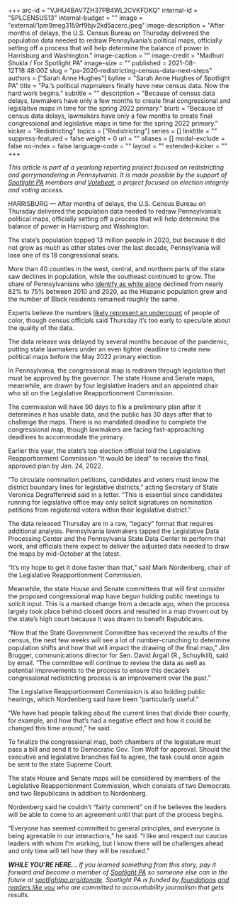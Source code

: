+++
arc-id = "VJHU4BAV7ZH37PB4WL2CVKFDKQ"
internal-id = "SPLCENSUS13"
internal-budget = ""
image = "external/1pm9meg3159rf9bjv2kd5acerc.jpeg"
image-description = "After months of delays, the U.S. Census Bureau on Thursday delivered the population data needed to redraw Pennsylvania’s political maps, officially setting off a process that will help determine the balance of power in Harrisburg and Washington."
image-caption = ""
image-credit = "Madhuri Shukla / For Spotlight PA"
image-size = ""
published = 2021-08-12T18:48:00Z
slug = "pa-2020-redistricting-census-data-next-steps"
authors = ["Sarah Anne Hughes"]
byline = "Sarah Anne Hughes of Spotlight PA"
title = "Pa.’s political mapmakers finally have new census data. Now the hard work begins."
subtitle = ""
description = "Because of census data delays, lawmakers have only a few months to create final congressional and legislative maps in time for the spring 2022 primary."
blurb = "Because of census data delays, lawmakers have only a few months to create final congressional and legislative maps in time for the spring 2022 primary."
kicker = "Redistricting"
topics = ["Redistricting"]
series = []
linktitle = ""
suppress-featured = false
weight = 0
url = ""
aliases = []
modal-exclude = false
no-index = false
language-code = ""
layout = ""
extended-kicker = ""
+++

<i>This article is part of a yearlong reporting project focused on redistricting and gerrymandering in Pennsylvania. It is made possible by the support of </i><a href="https://www.spotlightpa.org/"><i>Spotlight PA</i></a><i> members and </i><a href="https://votebeat.org/"><i>Votebeat</i></a><i>, a project focused on election integrity and voting access.</i>

HARRISBURG — After months of delays, the U.S. Census Bureau on Thursday delivered the population data needed to redraw Pennsylvania’s political maps, officially setting off a process that will help determine the balance of power in Harrisburg and Washington.

The state’s population topped 13 million people in 2020, but because it did not grow as much as other states over the last decade, Pennsylvania will lose one of its 18 congressional seats.

More than 40 counties in the west, central, and northern parts of the state saw declines in population, while the southeast continued to grow. The share of Pennsylvanians who <a href="https://www.census.gov/library/visualizations/interactive/race-and-ethnicity-in-the-united-state-2010-and-2020-census.html" target="_blank">identify as white alone</a> declined from nearly 82% to 75% between 2010 and 2020, as the Hispanic population grew and the number of Black residents remained roughly the same.

<script src="https://www.spotlightpa.org/embed.js" async></script><div data-spl-embed-version="1" data-spl-src="https://www.spotlightpa.org/embeds/newsletter/"></div>

Experts believe the numbers <a href="https://www.npr.org/2021/08/12/1010222899/2020-census-race-ethnicity-data-categories-hispanic">likely represent an undercount</a> of people of color, though census officials said Thursday it’s too early to speculate about the quality of the data.

The data release was delayed by several months because of the pandemic, putting state lawmakers under an even tighter deadline to create new political maps before the May 2022 primary election.

In Pennsylvania, the congressional map is redrawn through legislation that must be approved by the governor. The state House and Senate maps, meanwhile, are drawn by four legislative leaders and an appointed chair who sit on the Legislative Reapportionment Commission.

The commission will have 90 days to file a preliminary plan after it determines it has usable data, and the public has 30 days after that to challenge the maps. There is no mandated deadline to complete the congressional map, though lawmakers are facing fast-approaching deadlines to accommodate the primary.

Earlier this year, the state’s top election official told the Legislative Reapportionment Commission “it would be ideal” to receive the final, approved plan by Jan. 24, 2022.

“To circulate nomination petitions, candidates and voters must know the district boundary lines for legislative districts,” acting Secretary of State Veronica Degraffenreid said in a letter. “This is essential since candidates running for legislative office may only solicit signatures on nomination petitions from registered voters within their legislative district.”

The data released Thursday are in a raw, “legacy” format that requires additional analysis. Pennsylvania lawmakers tapped the Legislative Data Processing Center and the Pennsylvania State Data Center to perform that work, and officials there expect to deliver the adjusted data needed to draw the maps by mid-October at the latest.

“It’s my hope to get it done faster than that,” said Mark Nordenberg, chair of the Legislative Reapportionment Commission.

Meanwhile, the state House and Senate committees that will first consider the proposed congressional map have begun holding public meetings to solicit input. This is a marked change from a decade ago, when the process largely took place behind closed doors and resulted in a map thrown out by the state’s high court because it was drawn to benefit Republicans.

“Now that the State Government Committee has received the results of the census, the next few weeks will see a lot of number-crunching to determine population shifts and how that will impact the drawing of the final map,” Jim Brugger, communications director for Sen. David Argall (R., Schuylkill), said by email. “The committee will continue to review the data as well as potential improvements to the process to ensure this decade’s congressional redistricting process is an improvement over the past.”

The Legislative Reapportionment Commission is also holding public hearings, which Nordenberg said have been “particularly useful.”

“We have had people talking about the current lines that divide their county, for example, and how that’s had a negative effect and how it could be changed this time around,” he said.

To finalize the congressional map, both chambers of the legislature must pass a bill and send it to Democratic Gov. Tom Wolf for approval. Should the executive and legislative branches fail to agree, the task could once again be sent to the state Supreme Court.

<script src="https://www.spotlightpa.org/embed.js" async></script><div data-spl-embed-version="1" data-spl-src="https://www.spotlightpa.org/embeds/donate/?teaser_text=If%20you%20learned%20something%20from%20this%20report%2C%20pay%20it%20forward%20and%20become%20a%20member%20of%20Spotlight%20PA%20so%20someone%20else%20can%20in%20the%20future."></div>

The state House and Senate maps will be considered by members of the Legislative Reapportionment Commission, which consists of two Democrats and two Republicans in addition to Nordenberg.

Nordenberg said he couldn’t “fairly comment” on if he believes the leaders will be able to come to an agreement until that part of the process begins.

“Everyone has seemed committed to general principles, and everyone is being agreeable in our interactions,” he said. “I like and respect our caucus leaders with whom I’m working, but I know there will be challenges ahead and only time will tell how they will be resolved.”

<i><b>WHILE YOU’RE HERE...</b></i><i> If you learned something from this story, pay it forward and become a member of </i><a href="https://www.spotlightpa.org/"><i>Spotlight PA</i></a><i> so someone else can in the future at </i><a href="http://spotlightpa.org/donate"><i>spotlightpa.org/donate</i></a><i>. Spotlight PA is funded by</i><a href="https://www.spotlightpa.org/support"><i> foundations</i></a><i> </i><a href="https://www.spotlightpa.org/support"><i>and readers like you</i></a><i> who are committed to accountability journalism that gets results.</i>
